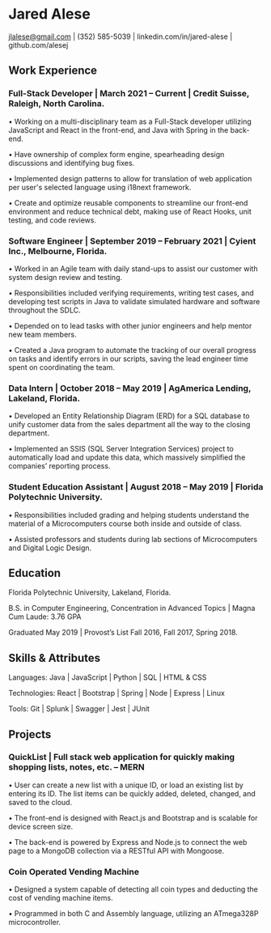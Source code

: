 # Jared Alese

jlalese@gmail.com | (352) 585-5039 | linkedin.com/in/jared-alese | github.com/alesej

## Work Experience

### Full-Stack Developer | March 2021 – Current | Credit Suisse, Raleigh, North Carolina.

•	Working on a multi-disciplinary team as a Full-Stack developer utilizing JavaScript and React in the front-end, and Java with Spring in the back-end.

•	Have ownership of complex form engine, spearheading design discussions and identifying bug fixes.

•	Implemented design patterns to allow for translation of web application per user's selected language using i18next framework.

•	Create and optimize reusable components to streamline our front-end environment and reduce technical debt, making use of React Hooks, unit testing, and code reviews.

### Software Engineer | September 2019 – February 2021 | Cyient Inc., Melbourne, Florida.

•	Worked in an Agile team with daily stand-ups to assist our customer with system design review and testing.

•	Responsibilities included verifying requirements, writing test cases, and developing test scripts in Java to validate simulated hardware and software throughout the SDLC.

•	Depended on to lead tasks with other junior engineers and help mentor new team members.

•	Created a Java program to automate the tracking of our overall progress on tasks and identify errors in our scripts, saving the lead engineer time spent on coordinating the team.

### Data Intern | October 2018 – May 2019 | AgAmerica Lending, Lakeland, Florida.

•	Developed an Entity Relationship Diagram (ERD) for a SQL database to unify customer data from the sales department all the way to the closing department.

•	Implemented an SSIS (SQL Server Integration Services) project to automatically load and update this data, which massively simplified the companies’ reporting process.

### Student Education Assistant | August 2018 – May 2019 | Florida Polytechnic University.

•	Responsibilities included grading and helping students understand the material of a Microcomputers course both inside and outside of class.

•	Assisted professors and students during lab sections of Microcomputers and Digital Logic Design.

## Education

Florida Polytechnic University, Lakeland, Florida.

B.S. in Computer Engineering, Concentration in Advanced Topics | Magna Cum Laude: 3.76 GPA

Graduated May 2019 | Provost’s List Fall 2016, Fall 2017, Spring 2018.

## Skills & Attributes

Languages: Java | JavaScript | Python | SQL | HTML & CSS

Technologies: React | Bootstrap | Spring | Node | Express | Linux

Tools: Git | Splunk | Swagger | Jest | JUnit

## Projects

### QuickList | Full stack web application for quickly making shopping lists, notes, etc. – MERN

•	User can create a new list with a unique ID, or load an existing list by entering its ID. The list items can be quickly added, deleted, changed, and saved to the cloud.

•	The front-end is designed with React.js and Bootstrap and is scalable for device screen size. 

•	The back-end is powered by Express and Node.js to connect the web page to a MongoDB collection via a RESTful API with Mongoose.

### Coin Operated Vending Machine

•	Designed a system capable of detecting all coin types and deducting the cost of vending machine items.

•	Programmed in both C and Assembly language, utilizing an ATmega328P microcontroller. 

